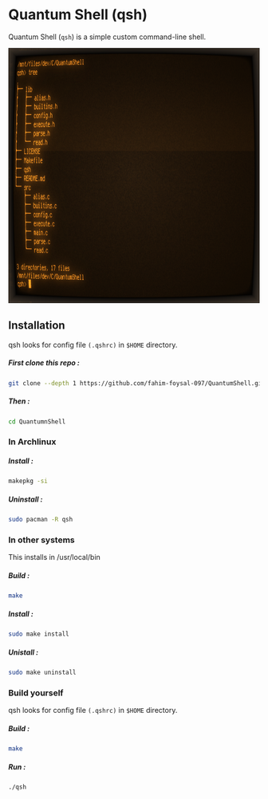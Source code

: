 # Quantum Shell (qsh)

Quantum Shell (`qsh`) is a simple custom command-line shell.

<img src="qsh_ss.png" alt="screenshot" height=512>

## Installation

qsh looks for config file `(.qshrc)` in `$HOME` directory.

##### First clone this repo :

```sh
git clone --depth 1 https://github.com/fahim-foysal-097/QuantumShell.git

```

##### Then :

```sh
cd QuantumnShell
```

### In Archlinux

##### Install :

```sh
makepkg -si
```

##### Uninstall :

```sh
sudo pacman -R qsh
```

### In other systems

This installs in /usr/local/bin

##### Build :

```sh
make
```

##### Install :

```sh
sudo make install
```

##### Unistall :

```sh
sudo make uninstall
```

### Build yourself

qsh looks for config file `(.qshrc)` in `$HOME` directory.

##### Build :

```sh
make
```

##### Run :

```sh
./qsh
```
